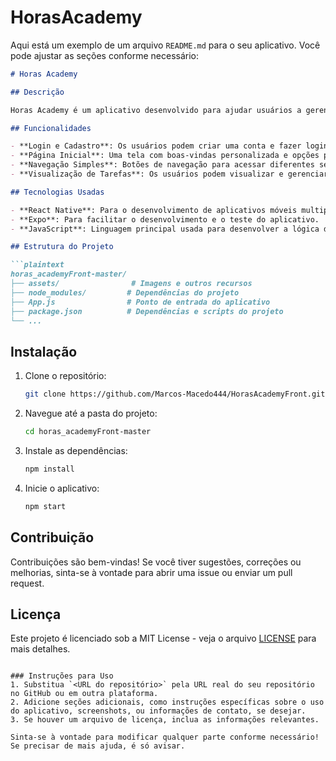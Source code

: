 # HorasAcademy
Aqui está um exemplo de um arquivo `README.md` para o seu aplicativo. Você pode ajustar as seções conforme necessário:

```markdown
# Horas Academy

## Descrição

Horas Academy é um aplicativo desenvolvido para ajudar usuários a gerenciar suas atividades acadêmicas, incluindo eventos, certificados e horas de atividades. O aplicativo fornece uma interface intuitiva para adicionar e acompanhar tarefas diárias, além de permitir a visualização de informações importantes relacionadas à vida acadêmica.

## Funcionalidades

- **Login e Cadastro**: Os usuários podem criar uma conta e fazer login para acessar suas informações.
- **Página Inicial**: Uma tela com boas-vindas personalizada e opções para acessar eventos, certificados e horas.
- **Navegação Simples**: Botões de navegação para acessar diferentes seções do aplicativo.
- **Visualização de Tarefas**: Os usuários podem visualizar e gerenciar suas tarefas diárias.

## Tecnologias Usadas

- **React Native**: Para o desenvolvimento de aplicativos móveis multiplataforma.
- **Expo**: Para facilitar o desenvolvimento e o teste do aplicativo.
- **JavaScript**: Linguagem principal usada para desenvolver a lógica do aplicativo.

## Estrutura do Projeto

```plaintext
horas_academyFront-master/
├── assets/                # Imagens e outros recursos
├── node_modules/         # Dependências do projeto
├── App.js                # Ponto de entrada do aplicativo
├── package.json          # Dependências e scripts do projeto
└── ...
```

## Instalação

1. Clone o repositório:
   ```bash
   git clone https://github.com/Marcos-Macedo444/HorasAcademyFront.git
   ```

2. Navegue até a pasta do projeto:
   ```bash
   cd horas_academyFront-master
   ```

3. Instale as dependências:
   ```bash
   npm install
   ```

4. Inicie o aplicativo:
   ```bash
   npm start
   ```

## Contribuição

Contribuições são bem-vindas! Se você tiver sugestões, correções ou melhorias, sinta-se à vontade para abrir uma issue ou enviar um pull request.

## Licença

Este projeto é licenciado sob a MIT License - veja o arquivo [LICENSE](LICENSE) para mais detalhes.
```

### Instruções para Uso
1. Substitua `<URL do repositório>` pela URL real do seu repositório no GitHub ou em outra plataforma.
2. Adicione seções adicionais, como instruções específicas sobre o uso do aplicativo, screenshots, ou informações de contato, se desejar.
3. Se houver um arquivo de licença, inclua as informações relevantes.

Sinta-se à vontade para modificar qualquer parte conforme necessário! Se precisar de mais ajuda, é só avisar.
